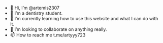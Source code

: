 - 👋 Hi, I’m @artemis2307
- 👀 I’m a dentistry student.
- 🌱 I’m currently learning how to use this website and what I can do with it.
- 💞️ I’m looking to collaborate on anything really.
- 📫 How to reach me t.me/artyyy723

<!---
artemis2307/artemis2307 is a ✨ special ✨ repository because its `README.md` (this file) appears on your GitHub profile.
You can click the Preview link to take a look at your changes.
--->
